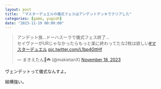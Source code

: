 ```yaml
---
layout: post
title:  "マスターデュエルの儀式フェスはアンデットデッキでクリアした"
categories: [game, yugioh]
date: "2023-11-19 00:00:00"
---
```


<blockquote class="twitter-tweet tw-align-center"><p lang="ja" dir="ltr">アンデット族…ドーハスーラで儀式フェス終了…<br>セイヴァーがURじゃなかったらもっと楽に終わってたな2枚は欲しい<a href="https://twitter.com/hashtag/%E3%83%9E%E3%82%B9%E3%82%BF%E3%83%BC%E3%83%87%E3%83%A5%E3%82%A8%E3%83%AB?src=hash&amp;ref_src=twsrc%5Etfw">#マスターデュエル</a> <a href="https://t.co/L1bp4GttHf">pic.twitter.com/L1bp4GttHf</a></p>&mdash; まきえたん🥦☘️ (@makietanX) <a href="https://twitter.com/makietanX/status/1725897009431978343?ref_src=twsrc%5Etfw">November 18, 2023</a></blockquote> <script async src="https://platform.twitter.com/widgets.js" charset="utf-8"></script>

ヴェンデットって儀式なんすよ。

結構強い。

